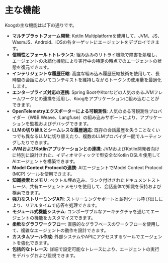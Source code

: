 # 主な機能

Koogの主な機能は以下の通りです。

-   **マルチプラットフォーム開発**: Kotlin Multiplatformを使用して、JVM、JS、WasmJS、Android、iOSの各ターゲットにエージェントをデプロイできます。
-   **信頼性とフォールトトレランス**: 組み込みのリトライ機能で障害を処理し、エージェントの永続化機能により実行中の特定の時点でのエージェントの状態を復元できます。
-   **インテリジェントな履歴圧縮**: 高度な組み込み履歴圧縮技術を使用して、長時間の会話においてコンテキストを維持しながらトークンの使用量を最適化します。
-   **エンタープライズ対応の連携**: Spring BootやKtorなどの人気のあるJVMフレームワークとの連携を活用し、Koogをアプリケーションに組み込むことができます。
-   **OpenTelemetryエクスポーターによる可観測性**: 人気のある可観測性プロバイダー（W&B Weave、Langfuse）の組み込みサポートにより、アプリケーションを監視およびデバッグできます。
-   **LLMの切り替えとシームレスな履歴適応**: 既存の会話履歴を失うことなくいつでも異なるLLMに切り替えたり、複数のLLMプロバイダー間でルーティングしたりできます。
-   **JVMおよびKotlinアプリケーションとの連携**: JVMおよびKotlin開発者向けに特別に設計された、イディオマティックで型安全なKotlin DSLを使用してAIエージェントを構築できます。
-   **Model Context Protocolの連携**: AIエージェントでModel Context Protocol (MCP) ツールを使用できます。
-   **知識検索とメモリ**: ベクトル埋め込み、ランク付けされたドキュメントストレージ、共有エージェントメモリを使用して、会話全体で知識を保持および検索できます。
-   **強力なストリーミングAPI**: ストリーミングサポートと並列ツール呼び出しにより、リアルタイムで応答を処理できます。
-   **モジュール式機能システム**: コンポーザブルなアーキテクチャを通じてエージェントの機能をカスタマイズできます。
-   **柔軟なグラフワークフロー**: 直感的なグラフベースのワークフローを使用して、複雑なエージェントの動作を設計できます。
-   **カスタムツール作成**: 外部システムやAPIにアクセスするツールでエージェントを強化できます。
-   **包括的なトレース**: 詳細で設定可能なトレースにより、エージェントの実行をデバッグおよび監視できます。